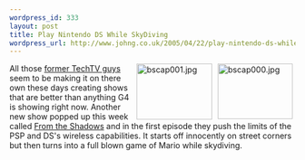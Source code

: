 ```yaml
--- 
wordpress_id: 333
layout: post
title: Play Nintendo DS While SkyDiving
wordpress_url: http://www.johng.co.uk/2005/04/22/play-nintendo-ds-while-skydiving/
---
```

<img width="132" vspace="0" hspace="5" height="98" border="0" align="right" src="http://www.johng.co.uk/wp-content/images/bscap000.jpg" alt="bscap000.jpg" title="bscap000.jpg" />

<img width="133" vspace="0" hspace="5" height="99" border="0" align="right" src="http://www.johng.co.uk/wp-content/images/bscap001.jpg" alt="bscap001.jpg" title="bscap001.jpg" />

All those <a target="_self" href="http://www.johng.co.uk/2005/04/18/the-revenge-of-the-screen-savers/">former TechTV guys</a> seem to be making it on there own these days creating shows that are better than anything G4 is showing right now. Another new show popped up this week called <a target="_self" href="http://www.johng.co.uk/wp-admin/www.fromtheshadows.tv">From the Shadows</a> and in the first episode they push the limits of the PSP and DS's wireless capabilities. It starts off innocently on street corners but then turns into a full blown game of Mario while skydiving.<br />

